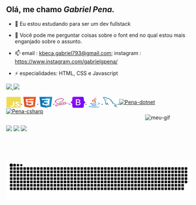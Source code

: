 ## Olá, me chamo _Gabriel Pena._

- 🌱 Eu estou estudando para ser um dev fullstack

- 💬 Você pode me perguntar coisas sobre o font end no qual estou mais enganjado sobre o assunto.
- 📫 email : kbeca.gabriel793@gmail.com; instagram : https://www.instagram.com/gabrielgpena/
- ⚡ especialidades: HTML, CSS e Javascript




 <div>
  <a href="https://github.com/gabrielGPena793">
  <img height="180em" src="https://github-readme-stats.vercel.app/api?username=GabrielGPena793&show_icons=true&theme=chartreuse-dark&include_all_commits=true&count_private=true"/>
  <img height="180em" src="https://github-readme-stats.vercel.app/api/top-langs/?username=GabrielGPena793&layout=compact&langs_count=7&theme=chartreuse-dark"/>
</div>
  <div style="display: inline_block"><br>
  <img align="center" alt="Pena-Js" height="30" width="40" src="https://raw.githubusercontent.com/devicons/devicon/master/icons/javascript/javascript-plain.svg">
  <img align="center" alt="Pena-HTML" height="30" width="40" src="https://raw.githubusercontent.com/devicons/devicon/master/icons/html5/html5-original.svg">
  <img align="center" alt="Pena-CSS" height="30" width="40" src="https://raw.githubusercontent.com/devicons/devicon/master/icons/css3/css3-original.svg">
  <img align="center" alt="Pena-SASS" height="30" width="40" src="https://raw.githubusercontent.com/devicons/devicon/master/icons/sass/sass-original.svg">
  <img align="center" alt="Pena-bootstrap" height="30" width="40" src="https://raw.githubusercontent.com/devicons/devicon/master/icons/bootstrap/bootstrap-original.svg">
  <img align="center" alt="Pena-java" height="30" width="40" src="https://raw.githubusercontent.com/devicons/devicon/master/icons/java/java-original.svg">
  <img align="center" alt="Pena-mysql" height="30" width="40" src="https://raw.githubusercontent.com/devicons/devicon/master/icons/mysql/mysql-original.svg">
  <img align="center" alt="Pena-dotnet" height="30" width="40" src="https://cdn.jsdelivr.net/gh/devicons/devicon/icons/dotnetcore/dotnetcore-original.svg">
  <img align="center" alt="Pena-csharp" height="30" width="40" src="https://cdn.jsdelivr.net/gh/devicons/devicon/icons/csharp/csharp-original.svg">

   
   
   
   
</div>
<img align="right" alt="meu-gif" src="https://i.picasion.com/pic91/a8be6832b93ec4c2e1232fd49ac66d6b.gif" width="125" height="125" border="0" alt="https://picasion.com/" />
  

##
  
                                                                            
  <div> 
   <a href="https://instagram.com/gabrielgpena" target="_blank"><img src="https://img.shields.io/badge/-Instagram-%23E4405F?style=for-the-badge&logo=instagram&logoColor=white" target="_blank"></a>
  <a href = "mailto:kbeca.gabriel793@gmail.com"><img src="https://img.shields.io/badge/-Gmail-%23333?style=for-the-badge&logo=gmail&logoColor=white" target="_blank"></a>
  <a href="https://www.linkedin.com/in/gabriel-pena-710442218" target="_blank"><img src="https://img.shields.io/badge/-LinkedIn-%230077B5?style=for-the-badge&logo=linkedin&logoColor=white" target="_blank"></a> 
 
  ![Snake animation](https://github.com/GabrielGPena793/GabrielGPena793/blob/output/github-contribution-grid-snake.svg)
 
</div>

